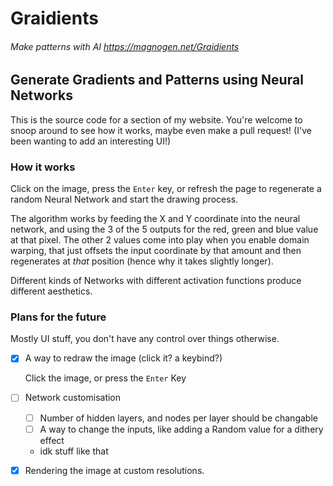 # Graidients
###### Make patterns with AI https://magnogen.net/Graidients
## Generate Gradients and Patterns using Neural Networks

This is the source code for a section of my website.
You're welcome to snoop around to see how it works, maybe even make a pull request!
(I've been wanting to add an interesting UI!)

### How it works
Click on the image, press the `Enter` key, or refresh the page to regenerate a random Neural Network and start the drawing process.

The algorithm works by feeding the X and Y coordinate into the neural network, and using the 3 of the 5 outputs for the red, green and blue value at that pixel.
The other 2 values come into play when you enable domain warping, that just offsets the input coordinate by that amount and then regenerates at _that_ position (hence why it takes slightly longer).

Different kinds of Networks with different activation functions produce different aesthetics.

### Plans for the future
Mostly UI stuff, you don't have any control over things otherwise.
- [x] A way to redraw the image (click it? a keybind?) 
  
  Click the image, or press the `Enter` Key
- [ ] Network customisation
  - [ ] Number of hidden layers, and nodes per layer should be changable
  - [ ] A way to change the inputs, like adding a Random value for a dithery effect
  - idk stuff like that
- [x] Rendering the image at custom resolutions.
